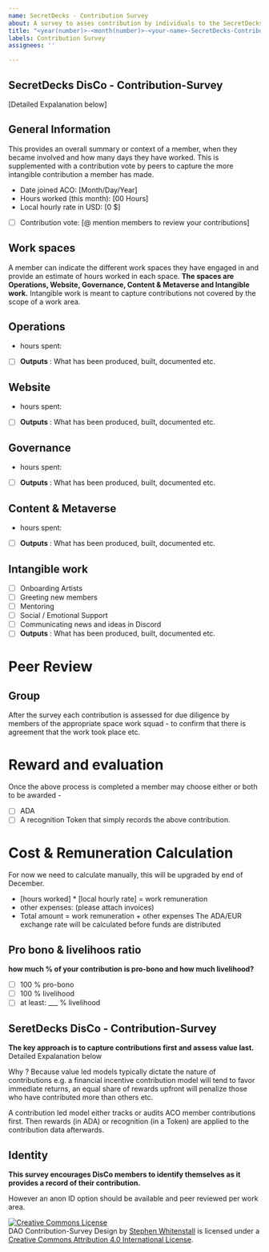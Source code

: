 ```yaml
---
name: SecretDecks - Contribution Survey
about: A survey to asses contribution by individuals to the SecretDecks DisCo.
title: "<year(number)>-<month(number)>-<your-name>-SecretDecks-ContributionSurvey"
labels: Contribution Survey
assignees: ''

---
```


## SecretDecks DisCo - Contribution-Survey
[Detailed Expalanation below]
  
## General Information

This provides an overall summary or context of a member, when they became involved and how many days they have worked.
This is supplemented with a contribution vote by peers to capture the more intangible contribution a member has made. 

- Date joined ACO: [Month/Day/Year]
- Hours worked (this month): [00 Hours]
- Local hourly rate in USD: [0 $]  
- [ ] Contribution vote: [@ mention members to review your contributions]

## Work spaces

A member can indicate the different work spaces they have engaged in and provide an estimate of hours worked in each space.
**The spaces are Operations, Website, Governance, Content & Metaverse and Intangible work.**
Intangible work is meant to capture contributions not covered by the scope of a work area.


## Operations 

- hours spent:
- [ ] **Outputs** : What has been produced, built, documented etc.
  
## Website 

- hours spent:
- [ ] **Outputs** : What has been produced, built, documented etc.  

## Governance

- hours spent:
- [ ] **Outputs** : What has been produced, built, documented etc.

## Content & Metaverse 

- hours spent:
- [ ] **Outputs** : What has been produced, built, documented etc.
  
## Intangible work
- [ ] Onboarding Artists
- [ ] Greeting new members
- [ ] Mentoring
- [ ] Social / Emotional Support
- [ ] Communicating news and ideas in Discord
- [ ] **Outputs** : What has been produced, built, documented etc.

# Peer Review

## Group

After the survey each contribution is assessed for due diligence by members of the appropriate space work squad - to confirm that there is agreement that the work took place etc.

# Reward and evaluation

Once the above process is completed a member may choose either or both to be awarded - 

- [ ] ADA 
- [ ] A recognition Token that simply records the above contribution.

# Cost & Remuneration Calculation
For now we need to calculate manually, this will be upgraded by end of December.
  - [hours worked] * [local hourly rate] = work remuneration
  - other expenses: (please attach invoices)
  - Total amount = work remuneration + other expenses
The ADA/EUR exchange rate will be calculated before funds are distributed

## Pro bono & livelihoos ratio
**how much % of your contribution is pro-bono and how much livelihood?**
  - [ ] 100 % pro-bono
  - [ ] 100 % livelihood
  - [ ] at least: ___ % livelihood
  
## SeretDecks DisCo - Contribution-Survey

**The key approach is to capture contributions first and assess value last.** 
  Detailed Expalanation below

Why ? Because value led models typically dictate the nature of contributions e.g. a financial incentive contribution model will tend to favor immediate returns, an equal share of rewards upfront will penalize those who have contributed more than others etc.

A contribution led model either tracks or audits ACO member contributions first. Then rewards (in ADA) or recognition (in a Token) are applied to the contribution data afterwards.

## Identity

**This survey encourages DisCo members to identify themselves as it provides a record of their contribution.**

However an anon ID option should be available and peer reviewed per work area.

  
  <a rel="license" href="http://creativecommons.org/licenses/by/4.0/"><img alt="Creative Commons License" style="border-width:0" src="https://i.creativecommons.org/l/by/4.0/88x31.png" /></a><br /><span xmlns:dct="http://purl.org/dc/terms/" href="http://purl.org/dc/dcmitype/Text" property="dct:title" rel="dct:type">DAO Contribution-Survey Design</span> by <a xmlns:cc="http://creativecommons.org/ns#" href="https://github.com/Quality-Assurance-DAO" property="cc:attributionName" rel="cc:attributionURL">Stephen Whitenstall</a> is licensed under a <a rel="license" href="http://creativecommons.org/licenses/by/4.0/">Creative Commons Attribution 4.0 International License</a>.
